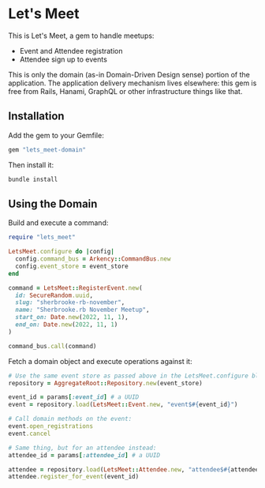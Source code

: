 # Let's Meet

This is Let's Meet, a gem to handle meetups:

* Event and Attendee registration
* Attendee sign up to events

This is only the domain (as-in Domain-Driven Design sense) portion of the
application. The application delivery mechanism lives elsewhere: this gem is
free from Rails, Hanami, GraphQL or other infrastructure things like that.

## Installation

Add the gem to your Gemfile:

```ruby
gem "lets_meet-domain"
```

Then install it:

```sh
bundle install
```

## Using the Domain

Build and execute a command:

```ruby
require "lets_meet"

LetsMeet.configure do |config|
  config.command_bus = Arkency::CommandBus.new
  config.event_store = event_store
end

command = LetsMeet::RegisterEvent.new(
  id: SecureRandom.uuid,
  slug: "sherbrooke-rb-november",
  name: "Sherbrooke.rb November Meetup",
  start_on: Date.new(2022, 11, 1),
  end_on: Date.new(2022, 11, 1)
)

command_bus.call(command)
```

Fetch a domain object and execute operations against it:

```ruby
# Use the same event store as passed above in the LetsMeet.configure block
repository = AggregateRoot::Repository.new(event_store)

event_id = params[:event_id] # a UUID
event = repository.load(LetsMeet::Event.new, "event$#{event_id}")

# Call domain methods on the event:
event.open_registrations
event.cancel

# Same thing, but for an attendee instead:
attendee_id = params[:attendee_id] # a UUID

attendee = repository.load(LetsMeet::Attendee.new, "attendee$#{attendee_id}")
attendee.register_for_event(event_id)
```
